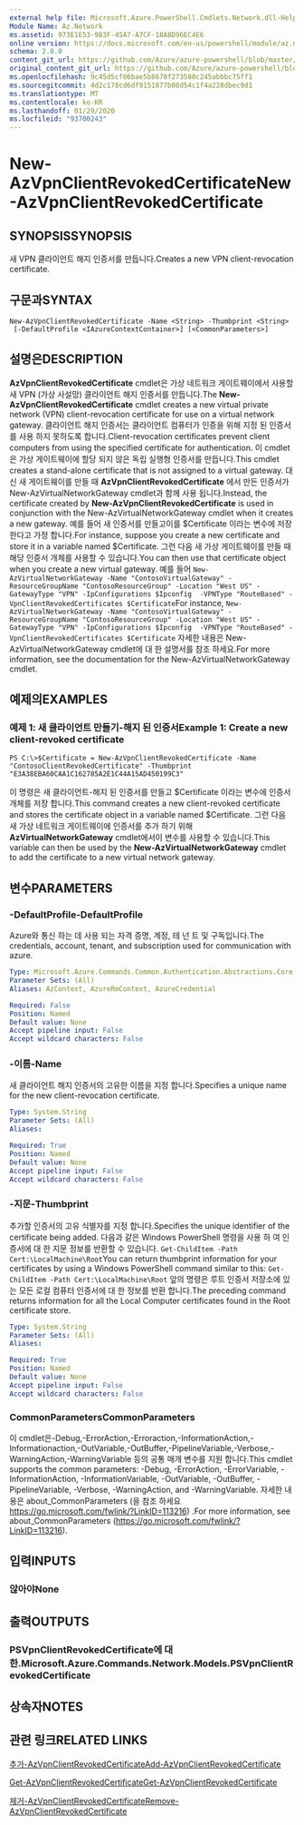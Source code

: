 ```yaml
---
external help file: Microsoft.Azure.PowerShell.Cmdlets.Network.dll-Help.xml
Module Name: Az.Network
ms.assetid: 973E1E53-983F-45A7-A7CF-18A8D96EC4E6
online version: https://docs.microsoft.com/en-us/powershell/module/az.network/new-azvpnclientrevokedcertificate
schema: 2.0.0
content_git_url: https://github.com/Azure/azure-powershell/blob/master/src/Network/Network/help/New-AzVpnClientRevokedCertificate.md
original_content_git_url: https://github.com/Azure/azure-powershell/blob/master/src/Network/Network/help/New-AzVpnClientRevokedCertificate.md
ms.openlocfilehash: 9c45d5cf06bae5b8670f273580c245abbbc75ff1
ms.sourcegitcommit: 4d2c178cd6df9151877b08d54c1f4a228dbec9d1
ms.translationtype: MT
ms.contentlocale: ko-KR
ms.lasthandoff: 01/29/2020
ms.locfileid: "93700243"
---
```

# <span data-ttu-id="9298b-101">New-AzVpnClientRevokedCertificate</span><span class="sxs-lookup"><span data-stu-id="9298b-101">New-AzVpnClientRevokedCertificate</span></span>

## <span data-ttu-id="9298b-102">SYNOPSIS</span><span class="sxs-lookup"><span data-stu-id="9298b-102">SYNOPSIS</span></span>
<span data-ttu-id="9298b-103">새 VPN 클라이언트 해지 인증서를 만듭니다.</span><span class="sxs-lookup"><span data-stu-id="9298b-103">Creates a new VPN client-revocation certificate.</span></span>

## <span data-ttu-id="9298b-104">구문과</span><span class="sxs-lookup"><span data-stu-id="9298b-104">SYNTAX</span></span>

```
New-AzVpnClientRevokedCertificate -Name <String> -Thumbprint <String>
 [-DefaultProfile <IAzureContextContainer>] [<CommonParameters>]
```

## <span data-ttu-id="9298b-105">설명은</span><span class="sxs-lookup"><span data-stu-id="9298b-105">DESCRIPTION</span></span>
<span data-ttu-id="9298b-106">**AzVpnClientRevokedCertificate** cmdlet은 가상 네트워크 게이트웨이에서 사용할 새 VPN (가상 사설망) 클라이언트 해지 인증서를 만듭니다.</span><span class="sxs-lookup"><span data-stu-id="9298b-106">The **New-AzVpnClientRevokedCertificate** cmdlet creates a new virtual private network (VPN) client-revocation certificate for use on a virtual network gateway.</span></span>
<span data-ttu-id="9298b-107">클라이언트 해지 인증서는 클라이언트 컴퓨터가 인증을 위해 지정 된 인증서를 사용 하지 못하도록 합니다.</span><span class="sxs-lookup"><span data-stu-id="9298b-107">Client-revocation certificates prevent client computers from using the specified certificate for authentication.</span></span>
<span data-ttu-id="9298b-108">이 cmdlet은 가상 게이트웨이에 할당 되지 않은 독립 실행형 인증서를 만듭니다.</span><span class="sxs-lookup"><span data-stu-id="9298b-108">This cmdlet creates a stand-alone certificate that is not assigned to a virtual gateway.</span></span>
<span data-ttu-id="9298b-109">대신 새 게이트웨이를 만들 때 **AzVpnClientRevokedCertificate** 에서 만든 인증서가 New-AzVirtualNetworkGateway cmdlet과 함께 사용 됩니다.</span><span class="sxs-lookup"><span data-stu-id="9298b-109">Instead, the certificate created by **New-AzVpnClientRevokedCertificate** is used in conjunction with the New-AzVirtualNetworkGateway cmdlet when it creates a new gateway.</span></span>
<span data-ttu-id="9298b-110">예를 들어 새 인증서를 만들고이를 $Certificate 이라는 변수에 저장 한다고 가정 합니다.</span><span class="sxs-lookup"><span data-stu-id="9298b-110">For instance, suppose you create a new certificate and store it in a variable named $Certificate.</span></span>
<span data-ttu-id="9298b-111">그런 다음 새 가상 게이트웨이를 만들 때 해당 인증서 개체를 사용할 수 있습니다.</span><span class="sxs-lookup"><span data-stu-id="9298b-111">You can then use that certificate object when you create a new virtual gateway.</span></span>
<span data-ttu-id="9298b-112">예를 들어 `New-AzVirtualNetworkGateway -Name "ContosoVirtualGateway" -ResourceGroupName "ContosoResourceGroup" -Location "West US" -GatewayType "VPN" -IpConfigurations $Ipconfig  -VPNType "RouteBased" -VpnClientRevokedCertificates $Certificate`</span><span class="sxs-lookup"><span data-stu-id="9298b-112">For instance, `New-AzVirtualNetworkGateway -Name "ContosoVirtualGateway" -ResourceGroupName "ContosoResourceGroup" -Location "West US" -GatewayType "VPN" -IpConfigurations $Ipconfig  -VPNType "RouteBased" -VpnClientRevokedCertificates $Certificate`</span></span>
<span data-ttu-id="9298b-113">자세한 내용은 New-AzVirtualNetworkGateway cmdlet에 대 한 설명서를 참조 하세요.</span><span class="sxs-lookup"><span data-stu-id="9298b-113">For more information, see the documentation for the New-AzVirtualNetworkGateway cmdlet.</span></span>

## <span data-ttu-id="9298b-114">예제의</span><span class="sxs-lookup"><span data-stu-id="9298b-114">EXAMPLES</span></span>

### <span data-ttu-id="9298b-115">예제 1: 새 클라이언트 만들기-해지 된 인증서</span><span class="sxs-lookup"><span data-stu-id="9298b-115">Example 1: Create a new client-revoked certificate</span></span>
```
PS C:\>$Certificate = New-AzVpnClientRevokedCertificate -Name "ContosoClientRevokedCertificate" -Thumbprint "E3A38EBA60CAA1C162785A2E1C44A15AD450199C3"
```

<span data-ttu-id="9298b-116">이 명령은 새 클라이언트-해지 된 인증서를 만들고 $Certificate 이라는 변수에 인증서 개체를 저장 합니다.</span><span class="sxs-lookup"><span data-stu-id="9298b-116">This command creates a new client-revoked certificate and stores the certificate object in a variable named $Certificate.</span></span>
<span data-ttu-id="9298b-117">그런 다음 새 가상 네트워크 게이트웨이에 인증서를 추가 하기 위해 **AzVirtualNetworkGateway** cmdlet에서이 변수를 사용할 수 있습니다.</span><span class="sxs-lookup"><span data-stu-id="9298b-117">This variable can then be used by the **New-AzVirtualNetworkGateway** cmdlet to add the certificate to a new virtual network gateway.</span></span>

## <span data-ttu-id="9298b-118">변수</span><span class="sxs-lookup"><span data-stu-id="9298b-118">PARAMETERS</span></span>

### <span data-ttu-id="9298b-119">-DefaultProfile</span><span class="sxs-lookup"><span data-stu-id="9298b-119">-DefaultProfile</span></span>
<span data-ttu-id="9298b-120">Azure와 통신 하는 데 사용 되는 자격 증명, 계정, 테 넌 트 및 구독입니다.</span><span class="sxs-lookup"><span data-stu-id="9298b-120">The credentials, account, tenant, and subscription used for communication with azure.</span></span>

```yaml
Type: Microsoft.Azure.Commands.Common.Authentication.Abstractions.Core.IAzureContextContainer
Parameter Sets: (All)
Aliases: AzContext, AzureRmContext, AzureCredential

Required: False
Position: Named
Default value: None
Accept pipeline input: False
Accept wildcard characters: False
```

### <span data-ttu-id="9298b-121">-이름</span><span class="sxs-lookup"><span data-stu-id="9298b-121">-Name</span></span>
<span data-ttu-id="9298b-122">새 클라이언트 해지 인증서의 고유한 이름을 지정 합니다.</span><span class="sxs-lookup"><span data-stu-id="9298b-122">Specifies a unique name for the new client-revocation certificate.</span></span>

```yaml
Type: System.String
Parameter Sets: (All)
Aliases:

Required: True
Position: Named
Default value: None
Accept pipeline input: False
Accept wildcard characters: False
```

### <span data-ttu-id="9298b-123">-지문</span><span class="sxs-lookup"><span data-stu-id="9298b-123">-Thumbprint</span></span>
<span data-ttu-id="9298b-124">추가할 인증서의 고유 식별자를 지정 합니다.</span><span class="sxs-lookup"><span data-stu-id="9298b-124">Specifies the unique identifier of the certificate being added.</span></span>
<span data-ttu-id="9298b-125">다음과 같은 Windows PowerShell 명령을 사용 하 여 인증서에 대 한 지문 정보를 반환할 수 있습니다. `Get-ChildItem -Path Cert:\LocalMachine\Root`</span><span class="sxs-lookup"><span data-stu-id="9298b-125">You can return thumbprint information for your certificates by using a Windows PowerShell command similar to this: `Get-ChildItem -Path Cert:\LocalMachine\Root`</span></span>
<span data-ttu-id="9298b-126">앞의 명령은 루트 인증서 저장소에 있는 모든 로컬 컴퓨터 인증서에 대 한 정보를 반환 합니다.</span><span class="sxs-lookup"><span data-stu-id="9298b-126">The preceding command returns information for all the Local Computer certificates found in the Root certificate store.</span></span>

```yaml
Type: System.String
Parameter Sets: (All)
Aliases:

Required: True
Position: Named
Default value: None
Accept pipeline input: False
Accept wildcard characters: False
```

### <span data-ttu-id="9298b-127">CommonParameters</span><span class="sxs-lookup"><span data-stu-id="9298b-127">CommonParameters</span></span>
<span data-ttu-id="9298b-128">이 cmdlet은-Debug,-ErrorAction,-Erroraction,-InformationAction,-Informationaction,-OutVariable,-OutBuffer,-PipelineVariable,-Verbose,-WarningAction,-WarningVariable 등의 공통 매개 변수를 지원 합니다.</span><span class="sxs-lookup"><span data-stu-id="9298b-128">This cmdlet supports the common parameters: -Debug, -ErrorAction, -ErrorVariable, -InformationAction, -InformationVariable, -OutVariable, -OutBuffer, -PipelineVariable, -Verbose, -WarningAction, and -WarningVariable.</span></span> <span data-ttu-id="9298b-129">자세한 내용은 about_CommonParameters (을 참조 하세요 https://go.microsoft.com/fwlink/?LinkID=113216) .</span><span class="sxs-lookup"><span data-stu-id="9298b-129">For more information, see about_CommonParameters (https://go.microsoft.com/fwlink/?LinkID=113216).</span></span>

## <span data-ttu-id="9298b-130">입력</span><span class="sxs-lookup"><span data-stu-id="9298b-130">INPUTS</span></span>

### <span data-ttu-id="9298b-131">않아야</span><span class="sxs-lookup"><span data-stu-id="9298b-131">None</span></span>

## <span data-ttu-id="9298b-132">출력</span><span class="sxs-lookup"><span data-stu-id="9298b-132">OUTPUTS</span></span>

### <span data-ttu-id="9298b-133">PSVpnClientRevokedCertificate에 대 한.</span><span class="sxs-lookup"><span data-stu-id="9298b-133">Microsoft.Azure.Commands.Network.Models.PSVpnClientRevokedCertificate</span></span>

## <span data-ttu-id="9298b-134">상속자</span><span class="sxs-lookup"><span data-stu-id="9298b-134">NOTES</span></span>

## <span data-ttu-id="9298b-135">관련 링크</span><span class="sxs-lookup"><span data-stu-id="9298b-135">RELATED LINKS</span></span>

[<span data-ttu-id="9298b-136">추가-AzVpnClientRevokedCertificate</span><span class="sxs-lookup"><span data-stu-id="9298b-136">Add-AzVpnClientRevokedCertificate</span></span>](./Add-AzVpnClientRevokedCertificate.md)

[<span data-ttu-id="9298b-137">Get-AzVpnClientRevokedCertificate</span><span class="sxs-lookup"><span data-stu-id="9298b-137">Get-AzVpnClientRevokedCertificate</span></span>](./Get-AzVpnClientRevokedCertificate.md)

[<span data-ttu-id="9298b-138">제거-AzVpnClientRevokedCertificate</span><span class="sxs-lookup"><span data-stu-id="9298b-138">Remove-AzVpnClientRevokedCertificate</span></span>](./Remove-AzVpnClientRevokedCertificate.md)


